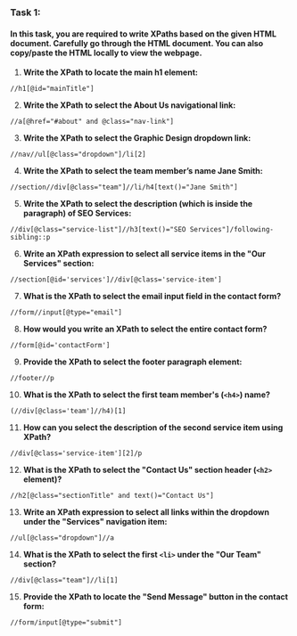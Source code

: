 ### **Task 1:**  

#### In this task, you are required to write XPaths based on the given HTML document. Carefully go through the HTML document. You can also copy/paste the HTML locally to view the webpage.

1. **Write the XPath to locate the main h1 element:**  
```xpath
//h1[@id="mainTitle"]
```

2. **Write the XPath to select the About Us navigational link:**  
```xpath
//a[@href="#about" and @class="nav-link"]
```

3. **Write the XPath to select the Graphic Design dropdown link:**  
```xpath
//nav//ul[@class="dropdown"]/li[2]
```

4. **Write the XPath to select the team member’s name Jane Smith:**  
```xpath
//section//div[@class="team"]//li/h4[text()="Jane Smith"]
```

5. **Write the XPath to select the description (which is inside the paragraph) of SEO Services:**  
```xpath
//div[@class="service-list"]//h3[text()="SEO Services"]/following-sibling::p
```

6. **Write an XPath expression to select all service items in the "Our Services" section:**  
```xpath
//section[@id='services']//div[@class='service-item']
```

7. **What is the XPath to select the email input field in the contact form?**  
```xpath
//form//input[@type="email"]
```

8. **How would you write an XPath to select the entire contact form?**  
```xpath
//form[@id='contactForm']
```

9. **Provide the XPath to select the footer paragraph element:**  
```xpath
//footer//p
```

10. **What is the XPath to select the first team member's (`<h4>`) name?**  
```xpath
(//div[@class='team']//h4)[1]
```

11. **How can you select the description of the second service item using XPath?**  
```xpath
//div[@class='service-item'][2]/p
```

12. **What is the XPath to select the "Contact Us" section header (`<h2>` element)?**  
```xpath
//h2[@class="sectionTitle" and text()="Contact Us"]
```

13. **Write an XPath expression to select all links within the dropdown under the "Services" navigation item:**  
```xpath
//ul[@class="dropdown"]//a
```

14. **What is the XPath to select the first `<li>` under the "Our Team" section?**  
```xpath
//div[@class="team"]//li[1]
```

15. **Provide the XPath to locate the "Send Message" button in the contact form:**  
```xpath
//form/input[@type="submit"]
```

